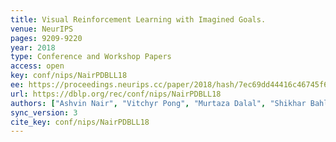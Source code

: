 ```yaml
---
title: Visual Reinforcement Learning with Imagined Goals.
venue: NeurIPS
pages: 9209-9220
year: 2018
type: Conference and Workshop Papers
access: open
key: conf/nips/NairPDBLL18
ee: https://proceedings.neurips.cc/paper/2018/hash/7ec69dd44416c46745f6edd947b470cd-Abstract.html
url: https://dblp.org/rec/conf/nips/NairPDBLL18
authors: ["Ashvin Nair", "Vitchyr Pong", "Murtaza Dalal", "Shikhar Bahl", "Steven Lin", "Sergey Levine"]
sync_version: 3
cite_key: conf/nips/NairPDBLL18
---
```

